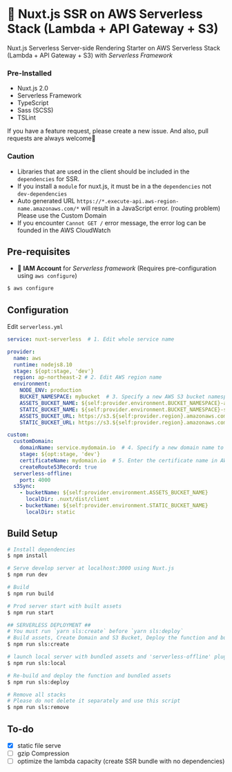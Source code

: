 # 🚀 Nuxt.js SSR on AWS Serverless Stack (Lambda + API Gateway + S3)

Nuxt.js Serverless Server-side Rendering Starter on AWS Serverless Stack (Lambda + API Gateway + S3) with *Serverless Framework*

### Pre-Installed
- Nuxt.js 2.0
- Serverless Framework
- TypeScript
- Sass (SCSS)
- TSLint

If you have a feature request, please create a new issue. And also, pull requests are always welcome🙏

### Caution
- Libraries that are used in the client should be included in the `dependencies` for SSR.
- If you install a `module` for nuxt.js, it must be in a the `dependencies` not `dev-dependencies`
- Auto generated URL `https://*.execute-api.aws-region-name.amazonaws.com/*` will result in a JavaScript error. (routing problem) Please use the Custom Domain
- If you encounter `Cannot GET /` error message, the error log can be founded in the AWS CloudWatch

## Pre-requisites
- 🔑 **IAM Account** for *Serverless framework* (Requires pre-configuration using `aws configure`)

```bash
$ aws configure
```

## Configuration

Edit `serverless.yml`

```yaml
service: nuxt-serverless  # 1. Edit whole service name

provider:
  name: aws
  runtime: nodejs8.10
  stage: ${opt:stage, 'dev'}
  region: ap-northeast-2 # 2. Edit AWS region name
  environment:
    NODE_ENV: production
    BUCKET_NAMESPACE: mybucket  # 3. Specify a new AWS S3 bucket namespace for bundled assets and static assets (should be unique)
    ASSETS_BUCKET_NAME: ${self:provider.environment.BUCKET_NAMESPACE}-assets-${opt:stage, 'dev'}
    STATIC_BUCKET_NAME: ${self:provider.environment.BUCKET_NAMESPACE}-static-${opt:stage, 'dev'}
    ASSETS_BUCKET_URL: https://s3.${self:provider.region}.amazonaws.com/${self:provider.environment.ASSETS_BUCKET_NAME}
    STATIC_BUCKET_URL: https://s3.${self:provider.region}.amazonaws.com/${self:provider.environment.STATIC_BUCKET_NAME}

custom:
  customDomain:
    domainName: service.mydomain.io  # 4. Specify a new domain name to be created
    stage: ${opt:stage, 'dev'}
    certificateName: mydomain.io  # 5. Enter the certificate name in AWS Certificate Manager (us-east-1) for https connection
    createRoute53Record: true
  serverless-offline:
    port: 4000
  s3Sync:
    - bucketName: ${self:provider.environment.ASSETS_BUCKET_NAME}
      localDir: .nuxt/dist/client
    - bucketName: ${self:provider.environment.STATIC_BUCKET_NAME}
      localDir: static
```

## Build Setup

```bash
# Install dependencies
$ npm install

# Serve develop server at localhost:3000 using Nuxt.js
$ npm run dev

# Build
$ npm run build

# Prod server start with built assets
$ npm run start

## SERVERLESS DEPLOYMENT ##
# You must run `yarn sls:create` before `yarn sls:deploy`
# Build assets, Create Domain and S3 Bucket, Deploy the function and bundled assets
$ npm run sls:create

# launch local server with bundled assets and 'serverless-offline' plugin
$ npm run sls:local

# Re-build and deploy the function and bundled assets
$ npm run sls:deploy

# Remove all stacks
# Please do not delete it separately and use this script
$ npm run sls:remove
```

## To-do
- [x] static file serve
- [ ] gzip Compression
- [ ] optimize the lambda capacity (create SSR bundle with no dependencies)
